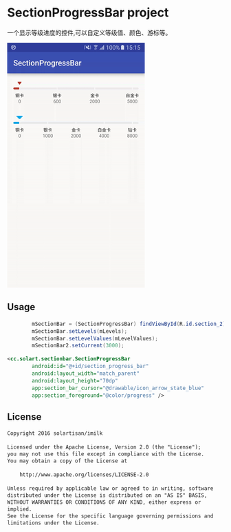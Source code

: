 SectionProgressBar project
===============

一个显示等级进度的控件,可以自定义等级值、颜色、游标等。

<img src="./preview/section.gif">

Usage
-----
```java
        mSectionBar = (SectionProgressBar) findViewById(R.id.section_2);
        mSectionBar.setLevels(mLevels);
        mSectionBar.setLevelValues(mLevelValues);
        mSectionBar2.setCurrent(3000);
```

```xml
<cc.solart.sectionbar.SectionProgressBar
        android:id="@+id/section_progress_bar"
        android:layout_width="match_parent"
        android:layout_height="70dp"
        app:section_bar_cursor="@drawable/icon_arrow_state_blue"
        app:section_foreground="@color/progress" />
```
    
License
-------

    Copyright 2016 solartisan/imilk

    Licensed under the Apache License, Version 2.0 (the "License");
    you may not use this file except in compliance with the License.
    You may obtain a copy of the License at

        http://www.apache.org/licenses/LICENSE-2.0

    Unless required by applicable law or agreed to in writing, software
    distributed under the License is distributed on an "AS IS" BASIS,
    WITHOUT WARRANTIES OR CONDITIONS OF ANY KIND, either express or implied.
    See the License for the specific language governing permissions and
    limitations under the License.
